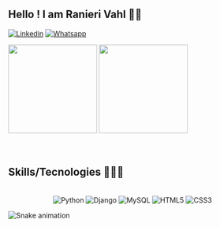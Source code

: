## Hello ! I am Ranieri Vahl 👋🏼

[![Linkedin](https://img.shields.io/badge/LinkedIn-0077B5?style=for-the-badge&logo=linkedin&logoColor=white)](https://www.linkedin.com/in/ranieri-vahl/)
[![Whatsapp](https://img.shields.io/badge/WhatsApp-25D366?style=for-the-badge&logo=whatsapp&logoColor=white)](https://wa.me/5548991351012)


<div>
  
  <img  height="180em" src="https://github-readme-stats.vercel.app/api?username=Ranieri-Vahl&show_icons=true&theme=great-gatsby&include_all_commits=true&count_private=true"/>
  <img  height="180em" src="https://github-readme-stats.vercel.app/api/top-langs/?username=Ranieri-Vahl&layout=compact&langs_count=16&theme=great-gatsby"/>
</div>
<br>
<br>

## Skills/Tecnologies 🧑🏻‍💻
<div  align="center">
  <div style= "display: inline_block"><br/>
    <img align="center" alt="Python" src="https://img.shields.io/badge/Python-14354C?style=for-the-badge&logo=python&logoColor=white"/>
     <img align="center" alt="Django" src="https://img.shields.io/badge/Django-092E20?style=for-the-badge&logo=django&logoColor=white"/>
     <img align="center" alt="MySQL" src="https://img.shields.io/badge/MySQL-00000F?style=for-the-badge&logo=mysql&logoColor=white"/>
     <img align="center" alt="HTML5"src="https://img.shields.io/badge/HTML5-E34F26?style=for-the-badge&logo=html5&logoColor=white"/>
     <img align="center" alt="CSS3" src="https://img.shields.io/badge/CSS3-1572B6?style=for-the-badge&logo=css3&logoColor=white"/>
  </div>
</div>

![Snake animation](https://github.com/Ranieri-Vahl/Ranieri-Vahl/blob/output/github-contribution-grid-snake.svg)
